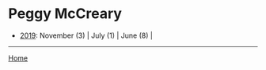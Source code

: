 # Peggy McCreary

  * [2019](./peggy-mccreary-2019.md): 
      November (3) | 
      July (1) | 
      June (8) | 

----

[Home](../)
